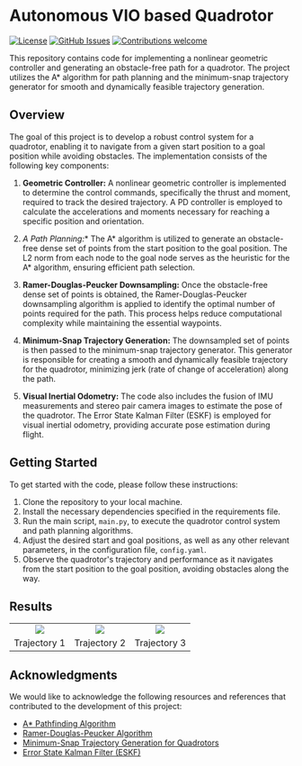 # Autonomous VIO based Quadrotor

[![License](https://img.shields.io/badge/License-MIT-blue.svg)](https://opensource.org/licenses/MIT)
[![GitHub Issues](https://img.shields.io/github/issues/ayushgoel24/Autonomous-VIO-based-Quadrotor.svg)](https://github.com/ayushgoel24/Autonomous-VIO-based-Quadrotor/issues)
[![Contributions welcome](https://img.shields.io/badge/Contributions-welcome-orange.svg)](https://github.com/ayushgoel24/Autonomous-VIO-based-Quadrotor)

This repository contains code for implementing a nonlinear geometric controller and generating an obstacle-free path for a quadrotor. The project utilizes the A* algorithm for path planning and the minimum-snap trajectory generator for smooth and dynamically feasible trajectory generation.

## Overview

The goal of this project is to develop a robust control system for a quadrotor, enabling it to navigate from a given start position to a goal position while avoiding obstacles. The implementation consists of the following key components:

1. **Geometric Controller:** A nonlinear geometric controller is implemented to determine the control commands, specifically the thrust and moment, required to track the desired trajectory. A PD controller is employed to calculate the accelerations and moments necessary for reaching a specific position and orientation.

2. **A* Path Planning:** The A* algorithm is utilized to generate an obstacle-free dense set of points from the start position to the goal position. The L2 norm from each node to the goal node serves as the heuristic for the A* algorithm, ensuring efficient path selection.

3. **Ramer-Douglas-Peucker Downsampling:** Once the obstacle-free dense set of points is obtained, the Ramer-Douglas-Peucker downsampling algorithm is applied to identify the optimal number of points required for the path. This process helps reduce computational complexity while maintaining the essential waypoints.

4. **Minimum-Snap Trajectory Generation:** The downsampled set of points is then passed to the minimum-snap trajectory generator. This generator is responsible for creating a smooth and dynamically feasible trajectory for the quadrotor, minimizing jerk (rate of change of acceleration) along the path.

5. **Visual Inertial Odometry:** The code also includes the fusion of IMU measurements and stereo pair camera images to estimate the pose of the quadrotor. The Error State Kalman Filter (ESKF) is employed for visual inertial odometry, providing accurate pose estimation during flight.

## Getting Started

To get started with the code, please follow these instructions:

1. Clone the repository to your local machine.
2. Install the necessary dependencies specified in the requirements file.
3. Run the main script, `main.py`, to execute the quadrotor control system and path planning algorithms.
4. Adjust the desired start and goal positions, as well as any other relevant parameters, in the configuration file, `config.yaml`.
5. Observe the quadrotor's trajectory and performance as it navigates from the start position to the goal position, avoiding obstacles along the way.

## Results

<table>
    <tr>
        <td align = "center"> <img src="./results/path_1.gif"></td>
        <td align = "center"> <img src="./results/path_2.gif"></td>
        <td align = "center"> <img src="./results/path_3.gif"></td>
    </tr>
    <tr>
        <td align = "center">Trajectory 1</td>
        <td align = "center">Trajectory 2</td>
        <td align = "center">Trajectory 3</td>
    </tr>
</table>

## Acknowledgments

We would like to acknowledge the following resources and references that contributed to the development of this project:

- [A* Pathfinding Algorithm](https://en.wikipedia.org/wiki/A*_search_algorithm)
- [Ramer-Douglas-Peucker Algorithm](https://en.wikipedia.org/wiki/Ramer%E2%80%93Douglas%E2%80%93Peucker_algorithm)
- [Minimum-Snap Trajectory Generation for Quadrotors](https://ieeexplore.ieee.org/abstract/document/5980409)
- [Error State Kalman Filter (ESKF)](https://ieeexplore.ieee.org/abstract/document/5980409)